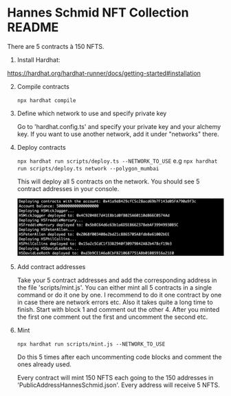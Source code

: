 # Hannes Schmid NFT Collection README

There are 5 contracts à 150 NFTS.

1. Install Hardhat:

https://hardhat.org/hardhat-runner/docs/getting-started#installation

2. Compile contracts

    ```npx hardhat compile```

3. Define which network to use and specify private key

    Go to 'hardhat.config.ts' and specify your private key and your alchemy key. If you want to use another network, add it under "networks" there.

3. Deploy contracts

     ```npx hardhat run scripts/deploy.ts --NETWORK_TO_USE``` e.g ```npx hardhat run scripts/deploy.ts network --polygon_mumbai```

    This will deploy all 5 contracts on the network. You should see 5 contract addresses in your console.

    <img src='img/example_deploy.png' width='500'>

4. Add contract addresses

    Take your 5 contract addresses and add the corresponding address in the file 'scripts/mint.js'.
    You can either mint all 5 contracts in a single command or do it one by one. I recommend to do it one contract by one in case there are network errors etc. Also it takes quite a long time to finish. Start with block 1 and comment out the other 4. After you minted the first one comment out the first and uncomment the second etc.

5. Mint

    ```npx hardhat run scripts/mint.js --NETWORK_TO_USE```

    Do this 5 times after each uncommenting code blocks and comment the ones already used.
    
    Every contract will mint 150 NFTS each going to the 150 addresses in 'PublicAddressHannesSchmid.json'. Every address will receive 5 NFTS.


